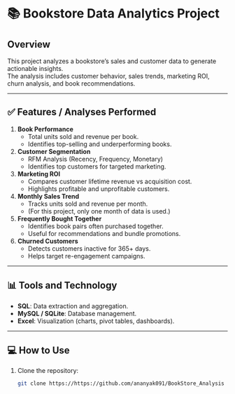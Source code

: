 # 📚 Bookstore Data Analytics Project

## Overview
This project analyzes a bookstore’s sales and customer data to generate actionable insights.  
The analysis includes customer behavior, sales trends, marketing ROI, churn analysis, and book recommendations.

---

## ✅ Features / Analyses Performed
1. **Book Performance**
   - Total units sold and revenue per book.
   - Identifies top-selling and underperforming books.
2. **Customer Segmentation**
   - RFM Analysis (Recency, Frequency, Monetary)
   - Identifies top customers for targeted marketing.
3. **Marketing ROI**
   - Compares customer lifetime revenue vs acquisition cost.
   - Highlights profitable and unprofitable customers.
4. **Monthly Sales Trend**
   - Tracks units sold and revenue per month.
   - (For this project, only one month of data is used.)
5. **Frequently Bought Together**
   - Identifies book pairs often purchased together.
   - Useful for recommendations and bundle promotions.
6. **Churned Customers**
   - Detects customers inactive for 365+ days.
   - Helps target re-engagement campaigns.

---

## 📊 Tools and Technology
- **SQL**: Data extraction and aggregation.  
- **MySQL / SQLite**: Database management.  
- **Excel**: Visualization (charts, pivot tables, dashboards).

---

## 💻 How to Use
1. Clone the repository:  
   ```bash
   git clone https://https://github.com/ananyak091/BookStore_Analysis

